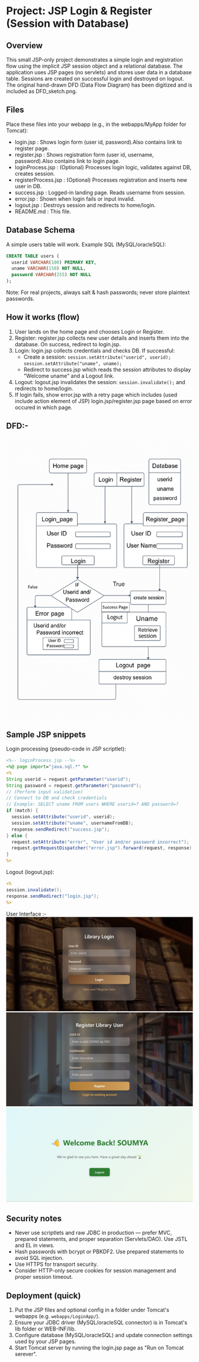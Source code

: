 Project: JSP Login & Register (Session with Database)
=========================================

Overview
--------
This small JSP-only project demonstrates a simple login and registration flow using the implicit JSP session object and a relational database. The application uses JSP pages (no servlets) and stores user data in a database table. Sessions are created on successful login and destroyed on logout. The original hand-drawn DFD (Data Flow Diagram) has been digitized and is included as DFD_sketch.png.

Files
---------------
Place these files into your webapp (e.g., in the webapps/MyApp folder for Tomcat):
- login.jsp                      : Shows login form (user id, password).Also contains link to register page.
- register.jsp                   : Shows registration form (user id, username, password).Also contains link to login page.
- loginProcess.jsp               : (Optional) Processes login logic, validates against DB, creates session.
- registerProcess.jsp            : (Optional) Processes registration and inserts new user in DB.
- success.jsp                    : Logged-in landing page. Reads username from session.
- error.jsp                      : Shown when login fails or input invalid.
- logout.jsp                     : Destroys session and redirects to home/login.
- README.md                      : This file.

Database Schema
---------------
A simple users table will work. Example SQL (MySQL/oracleSQL):
```sql
CREATE TABLE users (
  userid VARCHAR(100) PRIMARY KEY,
  uname VARCHAR(150) NOT NULL,
  password VARCHAR(255) NOT NULL
);
```
Note: For real projects, always salt & hash passwords; never store plaintext passwords.

How it works (flow)
-------------------
1. User lands on the home page and chooses Login or Register.
2. Register: register.jsp collects new user details and inserts them into the database. On success, redirect to login.jsp.
3. Login: login.jsp collects credentials and checks DB. If successful:
   - Create a session: `session.setAttribute("userid", userid); session.setAttribute("uname", uname);`
   - Redirect to success.jsp which reads the session attributes to display "Welcome uname" and a Logout link.
4. Logout: logout.jsp invalidates the session: `session.invalidate();` and redirects to home/login.
5. If login fails, show error.jsp with a retry page which includes (used include action element of JSP) login.jsp/register.jsp page based on error occured in which page.

DFD:-
-----
![DFD image](images/DFD.png)

Sample JSP snippets
-------------------
Login processing (pseudo-code in JSP scriptlet):
```jsp
<%-- loginProcess.jsp --%>
<%@ page import="java.sql.*" %>
<% 
String userid = request.getParameter("userid");
String password = request.getParameter("password");
// (Perform input validation)
// Connect to DB and check credentials
// Example: SELECT uname FROM users WHERE userid=? AND password=?
if (match) {
  session.setAttribute("userid", userid);
  session.setAttribute("uname", usernameFromDB);
  response.sendRedirect("success.jsp");
} else {
  request.setAttribute("error", "User id and/or password incorrect");
  request.getRequestDispatcher("error.jsp").forward(request, response);
}
%>
```

Logout (logout.jsp):
```jsp
<% 
session.invalidate();
response.sendRedirect("login.jsp");
%>
```

User Interface :-
<br>
![login image](images/login.jpg)
![register image](images/register.jpg)
![success image](images/success.jpg)
<br>

Security notes 
-----------------------------
- Never use scriptlets and raw JDBC in production — prefer MVC, prepared statements, and proper separation (Servlets/DAO). Use JSTL and EL in views.
- Hash passwords with bcrypt or PBKDF2. Use prepared statements to avoid SQL injection.
- Use HTTPS for transport security.
- Consider HTTP-only secure cookies for session management and proper session timeout.

Deployment (quick)
------------------
1. Put the JSP files and optional config in a folder under Tomcat's webapps (e.g. `webapps/LoginApp/`).
2. Ensure your JDBC driver (MySQL/oracleSQL connector) is in Tomcat's lib folder or WEB-INF/lib.
3. Configure database (MySQL/oracleSQL) and update connection settings used by your JSP pages.
4. Start Tomcat server by running the login.jsp page as "Run on Tomcat serever".




